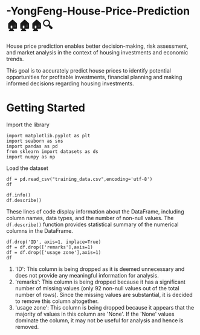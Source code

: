 # -YongFeng-House-Price-Prediction🏠🏠🏠🔍
House price prediction enables better decision-making, risk assessment, and market analysis in the context of housing investments and economic trends.

This goal is to accurately predict house prices to identify potential opportunities for profitable investments, financial planning and making informed decisions regarding housing investments.

# Getting Started
Import the library
```
import matplotlib.pyplot as plt
import seaborn as sns
import pandas as pd
from sklearn import datasets as ds
import numpy as np
```
Load the dataset
```
df = pd.read_csv("training_data.csv",encoding='utf-8')
df
```

```
df.info()
df.describe()
```
These lines of code display information about the DataFrame, including column names, data types, and the number of non-null values. The `df.describe()` function provides statistical summary of the numerical columns in the DataFrame.

```
df.drop('ID', axis=1, inplace=True)
df = df.drop(['remarks'],axis=1)
df = df.drop(['usage zone'],axis=1)
df
```
1. 'ID': This column is being dropped as it is deemed unnecessary and does not provide any meaningful information for analysis.
2. 'remarks': This column is being dropped because it has a significant number of missing values (only 92 non-null values out of the total number of rows). Since the missing values are substantial, it is decided to remove this column altogether.
3. 'usage zone': This column is being dropped because it appears that the majority of values in this column are 'None'. If the 'None' values dominate the column, it may not be useful for analysis and hence is removed.













